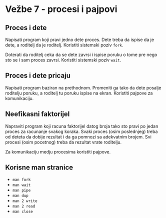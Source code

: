 # Vežbe 7 - procesi i pajpovi

## Proces i dete

Napisati program koji pravi jedno dete proces. Dete treba da ispise da je dete, a roditelj da je roditelj. Koristiti sistemski poziv `fork`.

Doterati da roditelj ceka da se dete zavrsi i ispise poruku o tome pre nego sto se i sam proces zavrsi. Koristiti sistemski poziv `wait`.

## Proces i dete pricaju

Napisati program baziran na prethodnom. Promeniti ga tako da dete posalje roditelju poruku, a roditelj tu poruku ispise na ekran. Koristiti pajpove za komunikaciju.

## Neefikasni faktorijel

Napraviti program koji racuna faktorijel datog broja tako sto pravi po jedan proces za racunanje svakog koraka. Svaki proces (osim poslednjeg) treba od deteta da dobije rezultat i da ga pomnozi sa adekvatnim brojem. Svi procesi (osim pocetnog) treba da rezultat vrate roditelju.

Za komunikaciju medju procesima koristiti pajpove.

## Korisne man stranice

* `man fork`
* `man wait`
* `man pipe`
* `man dup`
* `man 2 write`
* `man 2 read`
* `man close`
